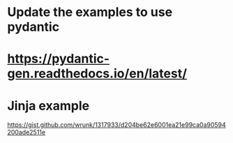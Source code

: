 # Update the examples to use pydantic
# https://pydantic-gen.readthedocs.io/en/latest/

# Jinja example
https://gist.github.com/wrunk/1317933/d204be62e6001ea21e99ca0a90594200ade2511e
